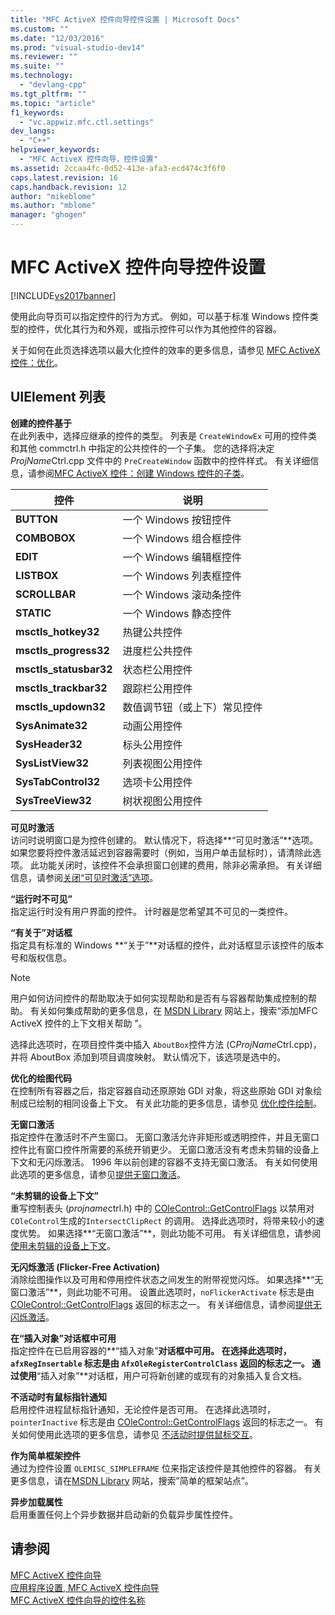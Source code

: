 ```yaml
---
title: "MFC ActiveX 控件向导控件设置 | Microsoft Docs"
ms.custom: ""
ms.date: "12/03/2016"
ms.prod: "visual-studio-dev14"
ms.reviewer: ""
ms.suite: ""
ms.technology: 
  - "devlang-cpp"
ms.tgt_pltfrm: ""
ms.topic: "article"
f1_keywords: 
  - "vc.appwiz.mfc.ctl.settings"
dev_langs: 
  - "C++"
helpviewer_keywords: 
  - "MFC ActiveX 控件向导，控件设置"
ms.assetid: 2ccaa4fc-0d52-413e-afa3-ecd474c3f6f0
caps.latest.revision: 16
caps.handback.revision: 12
author: "mikeblome"
ms.author: "mblome"
manager: "ghogen"
---
```

# MFC ActiveX 控件向导控件设置
[!INCLUDE[vs2017banner](../../assembler/inline/includes/vs2017banner.md)]

使用此向导页可以指定控件的行为方式。  例如，可以基于标准 Windows 控件类型的控件，优化其行为和外观，或指示控件可以作为其他控件的容器。  
  
 关于如何在此页选择选项以最大化控件的效率的更多信息，请参见 [MFC ActiveX 控件：优化](../../mfc/mfc-activex-controls-optimization.md)。  
  
## UIElement 列表  
 **创建的控件基于**  
 在此列表中，选择应继承的控件的类型。  列表是 `CreateWindowEx` 可用的控件类和其他 commctrl.h 中指定的公共控件的一个子集。  您的选择将决定 *ProjName*Ctrl.cpp 文件中的 `PreCreateWindow` 函数中的控件样式。  有关详细信息，请参阅[MFC ActiveX 控件：创建 Windows 控件的子类](../../mfc/mfc-activex-controls-subclassing-a-windows-control.md)。  
  
|控件|说明|  
|--------|--------|  
|**BUTTON**|一个 Windows 按钮控件|  
|**COMBOBOX**|一个 Windows 组合框控件|  
|**EDIT**|一个 Windows 编辑框控件|  
|**LISTBOX**|一个 Windows 列表框控件|  
|**SCROLLBAR**|一个 Windows 滚动条控件|  
|**STATIC**|一个 Windows 静态控件|  
|**msctls\_hotkey32**|热键公共控件|  
|**msctls\_progress32**|进度栏公共控件|  
|**msctls\_statusbar32**|状态栏公用控件|  
|**msctls\_trackbar32**|跟踪栏公用控件|  
|**msctls\_updown32**|数值调节钮（或上下）常见控件|  
|**SysAnimate32**|动画公用控件|  
|**SysHeader32**|标头公用控件|  
|**SysListView32**|列表视图公用控件|  
|**SysTabControl32**|选项卡公用控件|  
|**SysTreeView32**|树状视图公用控件|  
  
 **可见时激活**  
 访问时说明窗口是为控件创建的。  默认情况下，将选择**“可见时激活”**选项。  如果您要将控件激活延迟到容器需要时（例如，当用户单击鼠标时），请清除此选项。  此功能关闭时，该控件不会承担窗口创建的费用，除非必需承担。  有关详细信息，请参阅[关闭“可见时激活”选项](../../mfc/turning-off-the-activate-when-visible-option.md)。  
  
 **“运行时不可见”**  
 指定运行时没有用户界面的控件。  计时器是您希望其不可见的一类控件。  
  
 **“有关于”对话框**  
 指定具有标准的 Windows **“关于”**对话框的控件，此对话框显示该控件的版本号和版权信息。  
  
> [!NOTE]
>  用户如何访问控件的帮助取决于如何实现帮助和是否有与容器帮助集成控制的帮助。  有关如何集成帮助的更多信息，在 [MSDN Library](http://go.microsoft.com/fwlink/?linkID=150542) 网站上，搜索“添加MFC ActiveX 控件的上下文相关帮助 ”。  
  
 选择此选项时，在项目控件类中插入 `AboutBox`控件方法 \(C*ProjName*Ctrl.cpp\)，并将 AboutBox 添加到项目调度映射。  默认情况下，该选项是选中的。  
  
 **优化的绘图代码**  
 在控制所有容器之后，指定容器自动还原原始 GDI 对象，将这些原始 GDI 对象绘制成已绘制的相同设备上下文。  有关此功能的更多信息，请参见 [优化控件绘制](../../mfc/optimizing-control-drawing.md)。  
  
 **无窗口激活**  
 指定控件在激活时不产生窗口。  无窗口激活允许非矩形或透明控件，并且无窗口控件比有窗口控件所需要的系统开销更少。  无窗口激活没有考虑未剪辑的设备上下文和无闪烁激活。  1996 年以前创建的容器不支持无窗口激活。  有关如何使用此选项的更多信息，请参见[提供无窗口激活](../../mfc/providing-windowless-activation.md)。  
  
 **“未剪辑的设备上下文”**  
 重写控制表头 \(*projname*ctrl.h\) 中的 [COleControl::GetControlFlags](../Topic/COleControl::GetControlFlags.md) 以禁用对`COleControl`生成的`IntersectClipRect` 的调用。  选择此选项时，将带来较小的速度优势。  如果选择**“无窗口激活”**，则此功能不可用。  有关详细信息，请参阅[使用未剪辑的设备上下文](../../mfc/using-an-unclipped-device-context.md)。  
  
 **无闪烁激活 \(Flicker\-Free Activation\)**  
 消除绘图操作以及可用和停用控件状态之间发生的附带视觉闪烁。  如果选择**“无窗口激活”**，则此功能不可用。  设置此选项时，`noFlickerActivate` 标志是由 [COleControl::GetControlFlags](../Topic/COleControl::GetControlFlags.md) 返回的标志之一。  有关详细信息，请参阅[提供无闪烁激活](../../mfc/providing-flicker-free-activation.md)。  
  
 **在“插入对象”对话框中可用**  
 指定控件在已启用容器的**“插入对象”**对话框中可用。  在选择此选项时，`afxRegInsertable` 标志是由 `AfxOleRegisterControlClass` 返回的标志之一。  通过使用**“插入对象”**对话框，用户可将新创建的或现有的对象插入复合文档。  
  
 **不活动时有鼠标指针通知**  
 启用控件进程鼠标指针通知，无论控件是否可用。  在选择此选项时，`pointerInactive` 标志是由 [COleControl::GetControlFlags](../Topic/COleControl::GetControlFlags.md) 返回的标志之一。  有关如何使用此选项的更多信息，请参见 [不活动时提供鼠标交互](../../mfc/providing-mouse-interaction-while-inactive.md)。  
  
 **作为简单框架控件**  
 通过为控件设置 `OLEMISC_SIMPLEFRAME` 位来指定该控件是其他控件的容器。  有关更多信息，请在[MSDN Library](http://go.microsoft.com/fwlink/?linkID=150542) 网站，搜索”简单的框架站点”。  
  
 **异步加载属性**  
 启用重置任何上个异步数据并启动新的负载异步属性控件。  
  
## 请参阅  
 [MFC ActiveX 控件向导](../../mfc/reference/mfc-activex-control-wizard.md)   
 [应用程序设置, MFC ActiveX 控件向导](../../mfc/reference/application-settings-mfc-activex-control-wizard.md)   
 [MFC ActiveX 控件向导的控件名称](../../mfc/reference/control-names-mfc-activex-control-wizard.md)